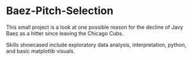 # Baez-Pitch-Selection
This small project is a look at one possible reason for the decline of Javy Baez as a hitter since leaving the Chicago Cubs.

Skills showcased include exploratory data analysis, interpretation, python, and basic matplotlib visuals.
